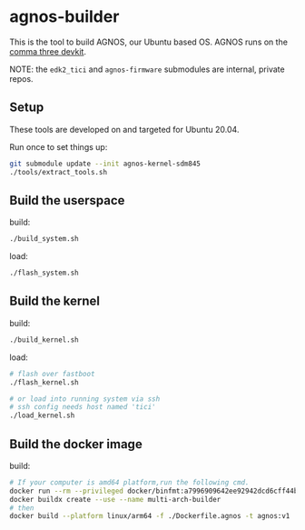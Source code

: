 # agnos-builder

This is the tool to build AGNOS, our Ubuntu based OS. AGNOS runs on the [comma three devkit](https://comma.ai/shop/products/three).

NOTE: the `edk2_tici` and `agnos-firmware` submodules are internal, private repos.

## Setup

These tools are developed on and targeted for Ubuntu 20.04.

Run once to set things up:
```sh
git submodule update --init agnos-kernel-sdm845
./tools/extract_tools.sh
```

## Build the userspace

build:
```sh
./build_system.sh
```

load:
```sh
./flash_system.sh
```

## Build the kernel

build:
```sh
./build_kernel.sh
```

load:
```sh
# flash over fastboot
./flash_kernel.sh

# or load into running system via ssh
# ssh config needs host named 'tici'
./load_kernel.sh
```
## Build the docker image

build:
```sh
# If your computer is amd64 platform,run the following cmd.
docker run --rm --privileged docker/binfmt:a7996909642ee92942dcd6cff44b9b95f08dad64
docker buildx create --use --name multi-arch-builder
# then
docker build --platform linux/arm64 -f ./Dockerfile.agnos -t agnos:v1 .
```

